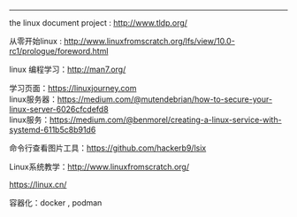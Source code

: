---

the linux document project : http://www.tldp.org/

从零开始linux : http://www.linuxfromscratch.org/lfs/view/10.0-rc1/prologue/foreword.html

linux 编程学习：http://man7.org/

学习页面：https://linuxjourney.com  
linux服务器：https://medium.com/@mutendebrian/how-to-secure-your-linux-server-6026cfcdefd8  
linux服务：https://medium.com/@benmorel/creating-a-linux-service-with-systemd-611b5c8b91d6    

命令行查看图片工具：https://github.com/hackerb9/lsix   

Linux系统教学：http://www.linuxfromscratch.org/

https://linux.cn/

容器化：docker , podman
